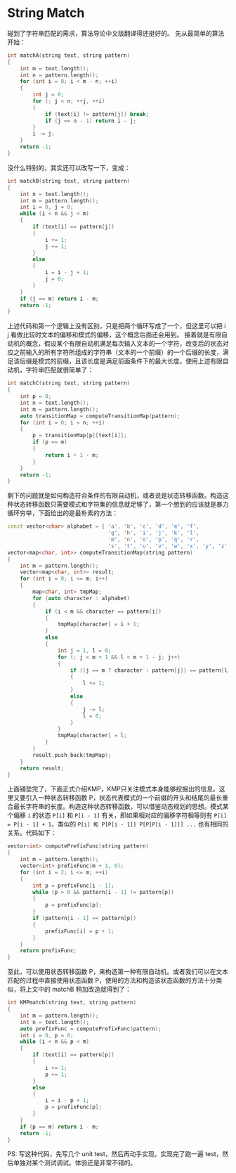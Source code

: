 # String Match
<!-- ---
title: String Match
date: 2017-04-30
tag: Algorithm
--- -->
碰到了字符串匹配的需求，算法导论中文版翻译得还挺好的。
先从最简单的算法开始：

``` cpp
int matchA(string text, string pattern)
{
    int m = text.length();
    int n = pattern.length();
    for (int i = 0; i < m - n; ++i)
    {
        int j = 0;
        for (; j < n; ++j, ++i)
        {
            if (text[i] != pattern[j]) break;
            if (j == n - 1) return i - j;
        }
        i -= j;
    }
    return -1;
}
```

没什么特别的，其实还可以改写一下，变成：

``` cpp
int matchB(string text, string pattern)
{
    int n = text.length();
    int m = pattern.length();
    int i = 0, j = 0;
    while (i < n && j < m)
    {
        if (text[i] == pattern[j])
        {
            i += 1;
            j += 1;
        }
        else
        {
            i = i - j + 1;
            j = 0;
        }
    }
    if (j == m) return i - m;
    return -1;
}
```

上述代码和第一个逻辑上没有区别，只是把两个循环写成了一个，但这里可以把 i j 看做比较时文本的偏移和模式的偏移，这个概念后面还会用到。
接着就是有限自动机的概念，假设某个有限自动机满足每次输入文本的一个字符，改变后的状态对应之前输入的所有字符所组成的字符串（文本的一个前缀）的一个后缀的长度，满足该后缀是模式的前缀，且该长度是满足前面条件下的最大长度。使用上述有限自动机，字符串匹配就很简单了：

``` cpp
int matchC(string text, string pattern)
{
    int p = 0;
    int n = text.length();
    int m = pattern.length();
    auto transitionMap = computeTransitionMap(pattern);
    for (int i = 0; i < n; ++i)
    {
        p = transitionMap[p][text[i]];
        if (p == m)
        {
            return i + 1 - m;
        }
    }
    return -1;
}
```

剩下的问题就是如何构造符合条件的有限自动机，或者说是状态转移函数。构造这种状态转移函数只需要模式和字符集的信息就足够了，第一个想到的应该就是暴力循环穷举，下面给出的是最朴素的方法：

``` cpp
const vector<char> alphabet = { 'a', 'b', 'c', 'd', 'e', 'f',
                                'g', 'h', 'i', 'j', 'k', 'l',
                                'm', 'n', 'o', 'p', 'q', 'r',
                                's', 't', 'u', 'v', 'w', 'x', 'y', 'z' };
vector<map<char, int>> computeTransitionMap(string pattern)
{
    int m = pattern.length();
    vector<map<char, int>> result;
    for (int i = 0; i <= m; i++)
    {
        map<char, int> tmpMap;
        for (auto character : alphabet)
        {
            if (i < m && character == pattern[i])
            {
                tmpMap[character] = i + 1;
            }
            else
            {
                int j = 1, l = 0;
                for (; j < m + 1 && l < m + 1 - j; j++)
                {
                    if ((j == m ? character : pattern[j]) == pattern[l])
                    {
                        l += 1;
                    }
                    else
                    {
                        j -= l;
                        l = 0;
                    }
                }
                tmpMap[character] = l;
            }
        }
        result.push_back(tmpMap);
    }
    return result;
}
```

上面铺垫完了，下面正式介绍KMP，KMP只关注模式本身能够挖掘出的信息。这里又要引入一种状态转移函数 P，状态代表模式的一个前缀的开头和结尾的最长重合最长字符串的长度。构造这种状态转移函数，可以借鉴动态规划的思想。模式某个偏移 `i` 的状态 `P[i]` 和 `P[i - 1]` 有关，即如果相对应的偏移字符相等则有 `P[i] = P[i - 1] + 1`，类似的 `P[i] 和 P[P[i - 1]] P[P[P[i - 1]]] ...` 也有相同的关系。代码如下：

``` cpp
vector<int> computePrefixFunc(string pattern)
{
    int m = pattern.length();
    vector<int> prefixFunc(m + 1, 0);
    for (int i = 2; i <= m; ++i)
    {
        int p = prefixFunc[i - 1];
        while (p > 0 && pattern[i - 1] != pattern[p])
        {
            p = prefixFunc[p];
        }
        if (pattern[i - 1] == pattern[p])
        {
            prefixFunc[i] = p + 1;
        }
    }
    return prefixFunc;
}
```
至此，可以使用状态转移函数 P，来构造第一种有限自动机。或者我们可以在文本匹配的过程中直接使用状态函数 P，使用的方法和构造该状态函数的方法十分类似，将上文中的 matchB 稍加改造就得到了：

``` cpp
int KMPmatch(string text, string pattern)
{
    int m = pattern.length();
    int n = text.length();
    auto prefixFunc = computePrefixFunc(pattern);
    int i = 0, p = 0;
    while (i < n && p < m)
    {
        if (text[i] == pattern[p])
        {
            i += 1;
            p += 1;
        }
        else
        {
            i = i - p + 1;
            p = prefixFunc[p];
        }
    }
    if (p == m) return i - m;
    return -1;
}
```

PS: 写这种代码，先写几个 unit test，然后再动手实现。实现完了跑一遍 test，然后单独对某个测试调试。体验还是非常不错的。
